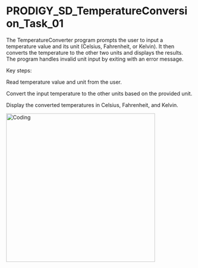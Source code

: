 <h1>PRODIGY_SD_TemperatureConversion_Task_01
</h1>




The TemperatureConverter program prompts the user to input a temperature value and its unit (Celsius, Fahrenheit, or Kelvin). It then converts the temperature to the other two units and displays the results. The program handles invalid unit input by exiting with an error message.

Key steps:

Read temperature value and unit from the user.

Convert the input temperature to the other units based on the provided unit.

Display the converted temperatures in Celsius, Fahrenheit, and Kelvin.


 <img align="right mt-5 mb-4 min-height:20vh justify-space-between" alt="Coding" width="400" src="https://ucarecdn.com/891c854f-e22b-4dd9-9d9f-98b66a9e217e/">

